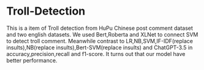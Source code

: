 # Troll-Detection
This is a item of Troll detection from HuPu Chinese post comment dataset and two english datasets.
We used Bert,Roberta and XLNet to connect SVM to detect troll comment.
Meanwhile contrast to LR,NB,SVM,IF-IDF(replace insults),NB(replace insults),Bert-SVM(replace insults) and ChatGPT-3.5 in accuracy,precision,recall and f1-score.
It turns out that our model have better performance.
